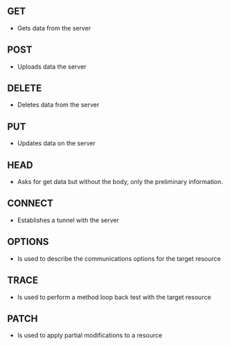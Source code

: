 ## GET
- Gets data from the server
## POST
- Uploads data the server
## DELETE
- Deletes data from the server
## PUT
- Updates data on the server
## HEAD
- Asks for get data but without the body, only the preliminary information.
## CONNECT
- Establishes a tunnel with the server
## OPTIONS
- Is used to describe the communications options for the target resource
## TRACE
- Is used to perform a method loop back test with the target resource
## PATCH
- Is used to apply partial modifications to a resource